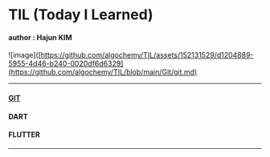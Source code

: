 # TIL (Today I Learned)
#### author : Hajun KIM

![image]([https://github.com/algochemy/TIL/assets/152131529/d1204889-5955-4d46-b240-0020df6d6329](https://github.com/algochemy/TIL/blob/main/Git/git.md)

<hr/>  

#### [GIT](https://github.com/algochemy/TIL/tree/main/git/git.md)

#### DART

#### FLUTTER

<hr/>
